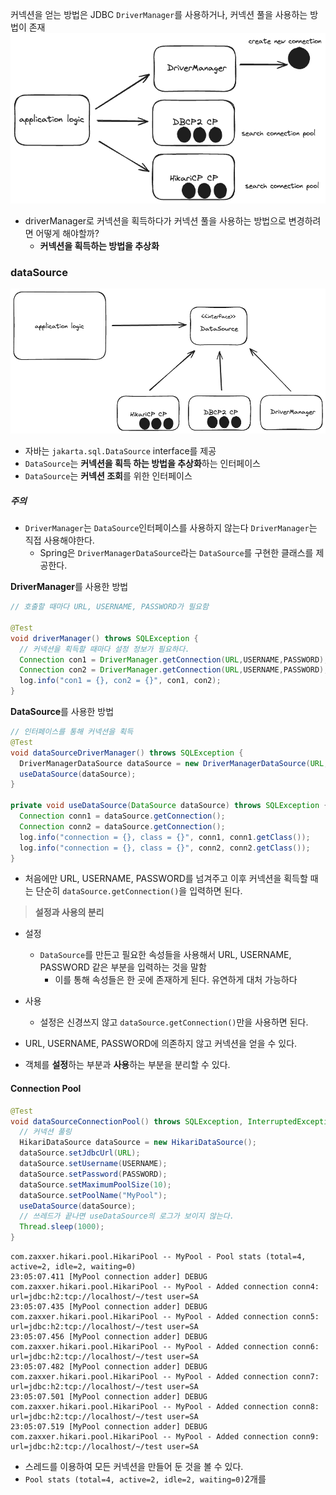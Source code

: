 커넥션을 얻는 방법은 JDBC `DriverManager`를 사용하거나, 커넥션 풀을 사용하는 방법이 존재
![failed](/Excalidraw/png/driverManager.png)

- driverManager로 커넥션을 획득하다가 커넥션 풀을 사용하는 방법으로 변경하려면 어떻게 해야할까?
	- **커넥션을 획득하는 방법을 추상화**

### dataSource
![](/Excalidraw/png/dataSource.png)
- 자바는 `jakarta.sql.DataSource` interface를 제공
- `DataSource`는 **커넥션을 획득 하는 방법을 추상화**하는 인터페이스
- `DataSource`는 **커넥션 조회**를 위한 인터페이스
##### 주의
- `DriverManager`는 `DataSource`인터페이스를 사용하지 않는다 `DriverManager`는 직접 사용해야한다.
	- Spring은 `DriverManagerDataSource`라는 `DataSource`를 구현한 클래스를 제공한다.

**DriverManager**를 사용한 방법
```java
// 호출할 때마다 URL, USERNAME, PASSWORD가 필요함  

@Test  
void driverManager() throws SQLException {  
  // 커넥션을 획득할 때마다 설정 정보가 필요하다.
  Connection con1 = DriverManager.getConnection(URL,USERNAME,PASSWORD);  
  Connection con2 = DriverManager.getConnection(URL,USERNAME,PASSWORD);  
  log.info("con1 = {}, con2 = {}", con1, con2);  
}
```

**DataSource**를 사용한 방법
```java
// 인터페이스를 통해 커넥션을 획득  
@Test  
void dataSourceDriverManager() throws SQLException {  
  DriverManagerDataSource dataSource = new DriverManagerDataSource(URL,USERNAME,PASSWORD);  
  useDataSource(dataSource);  
}  
  
private void useDataSource(DataSource dataSource) throws SQLException {  
  Connection conn1 = dataSource.getConnection();  
  Connection conn2 = dataSource.getConnection();  
  log.info("connection = {}, class = {}", conn1, conn1.getClass());  
  log.info("connection = {}, class = {}", conn2, conn2.getClass());  
}
```
- 처음에만 URL, USERNAME, PASSWORD를 넘겨주고 이후 커넥션을 획득할 때는 단순히 `dataSource.getConnection()`을 입력하면 된다.

> **설정과 사용의 분리**
- 설정
	- `DataSource`를 만든고 필요한 속성들을 사용해서 URL, USERNAME, PASSWORD 같은 부분을 입력하는 것을 말함
		- 이를 통해 속성들은 한 곳에 존재하게 된다. 유연하게 대처 가능하다
- 사용
	- 설정은 신경쓰지 않고 `dataSource.getConnection()`만을 사용하면 된다.

- URL, USERNAME, PASSWORD에 의존하지 않고 커넥션을 얻을 수 있다. 
- 객체를 **설정**하는 부분과 **사용**하는 부분을 분리할 수 있다.


#### Connection Pool

```java
@Test  
void dataSourceConnectionPool() throws SQLException, InterruptedException {  
  // 커넥션 풀링  
  HikariDataSource dataSource = new HikariDataSource();  
  dataSource.setJdbcUrl(URL);  
  dataSource.setUsername(USERNAME);  
  dataSource.setPassword(PASSWORD);  
  dataSource.setMaximumPoolSize(10);  
  dataSource.setPoolName("MyPool");  
  useDataSource(dataSource);  
  // 쓰레드가 끝나면 useDataSource의 로그가 보이지 않는다.
  Thread.sleep(1000);  
}
```

```text
com.zaxxer.hikari.pool.HikariPool -- MyPool - Pool stats (total=4, active=2, idle=2, waiting=0)
23:05:07.411 [MyPool connection adder] DEBUG com.zaxxer.hikari.pool.HikariPool -- MyPool - Added connection conn4: url=jdbc:h2:tcp://localhost/~/test user=SA
23:05:07.435 [MyPool connection adder] DEBUG com.zaxxer.hikari.pool.HikariPool -- MyPool - Added connection conn5: url=jdbc:h2:tcp://localhost/~/test user=SA
23:05:07.456 [MyPool connection adder] DEBUG com.zaxxer.hikari.pool.HikariPool -- MyPool - Added connection conn6: url=jdbc:h2:tcp://localhost/~/test user=SA
23:05:07.482 [MyPool connection adder] DEBUG com.zaxxer.hikari.pool.HikariPool -- MyPool - Added connection conn7: url=jdbc:h2:tcp://localhost/~/test user=SA
23:05:07.501 [MyPool connection adder] DEBUG com.zaxxer.hikari.pool.HikariPool -- MyPool - Added connection conn8: url=jdbc:h2:tcp://localhost/~/test user=SA
23:05:07.519 [MyPool connection adder] DEBUG com.zaxxer.hikari.pool.HikariPool -- MyPool - Added connection conn9: url=jdbc:h2:tcp://localhost/~/test user=SA
```

- 스레드를 이용하여 모든 커넥션을 만들어 둔 것을 볼 수 있다.
- `Pool stats (total=4, active=2, idle=2, waiting=0)`2개를 